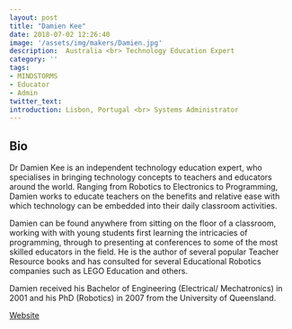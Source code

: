 ```yaml
---
layout: post
title: "Damien Kee"
date: 2018-07-02 12:26:40
image: '/assets/img/makers/Damien.jpg'
description:  Australia <br> Technology Education Expert
category: ''
tags:
- MINDSTORMS
- Educator
- Admin
twitter_text:
introduction: Lisbon, Portugal <br> Systems Administrator
---
```




## Bio


Dr Damien Kee is an independent technology education expert, who specialises in bringing technology concepts to teachers and educators around the world. Ranging from Robotics to Electronics to Programming, Damien works to educate teachers on the benefits and relative ease with which technology can be embedded into their daily classroom activities.

Damien can be found anywhere from sitting on the floor of a classroom, working with with young students first learning the intricacies of programming, through to presenting at conferences to some of the most skilled educators in the field.  He is the author of several popular Teacher Resource books and has consulted for several Educational Robotics companies such as LEGO Education and others.

Damien received his Bachelor of Engineering (Electrical/ Mechatronics) in 2001 and his PhD (Robotics) in 2007 from the University of Queensland.


[Website](http://www.damienkee.com)

